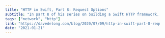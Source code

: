 ```yaml
---
title: "HTTP in Swift, Part 8: Request Options"
subtitle: "In part 8 of his series on building a Swift HTTP framework, Dave Delong demonstrates how we can customize individual request behavior. Dave does this by declaring type-safe request options that dynamically alter requests when applied by the request loader."
tags: ["network", "http"]
link: "https://davedelong.com/blog/2020/07/09/http-in-swift-part-8-request-options/"
date: "2021-01-21"
---
```

